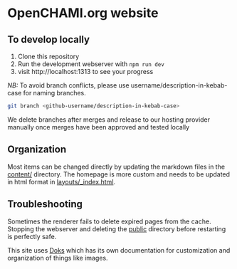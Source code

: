 # OpenCHAMI.org website

## To develop locally

1. Clone this repository
2. Run the development webserver with `npm run dev`
3. visit http://localhost:1313 to see your progress

_NB:_ To avoid branch conflicts, please use username/description-in-kebab-case for naming branches. 

```bash
git branch <github-username/description-in-kebab-case>
```

We delete branches after merges and release to our hosting provider manually once merges have been approved and tested locally

## Organization

Most items can be changed directly by updating the markdown files in the [content/](content/) directory.  The homepage is more custom and needs to be updated in html format in [layouts/_index.html](layouts/index.html).

## Troubleshooting

Sometimes the renderer fails to delete expired pages from the cache.  Stopping the webserver and deleting the [public](/public/) directory before restarting is perfectly safe.

This site uses [Doks](https://getdoks.org/) which has its own documentation for customization and organization of things like images.